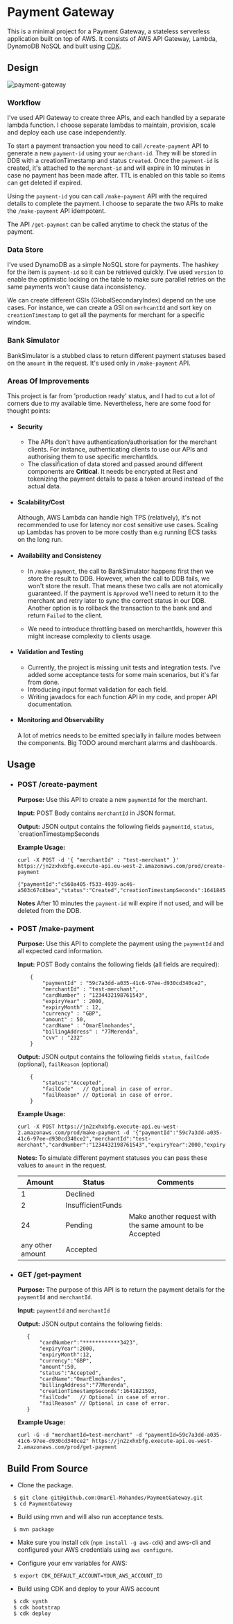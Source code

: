 # Payment Gateway

This is a minimal project for a Payment Gateway, a stateless serverless application built on top of AWS.
It consists of AWS API Gateway, Lambda, DynamoDB NoSQL and built using [CDK](https://docs.aws.amazon.com/cdk/v2/guide/getting_started.html). 

## Design 

![payment-gateway](https://user-images.githubusercontent.com/1239788/148842390-66093bfd-13cc-4396-9e95-85312914d9f4.jpeg)

### Workflow
I've used API Gateway to create three APIs, and each handled by a separate lambda function. I choose separate lambdas to maintain, provision, scale and deploy each use case independently.

To start a payment transaction you need to call `/create-payment` API to generate a new `payment-id` using your `merchant-id`. They will be stored in DDB 
with a creationTimestamp and status `Created`.
Once the `payment-id` is created, it's attached to the `merchant-id` and will expire in 10 minutes in case no payment 
has been made after. TTL is enabled on this table so items can get deleted if expired. 

Using the `payment-id` you can call `/make-payment` API with the required details to complete the payment. I choose to separate the two APIs to make the `/make-payment` API idempotent.

The API `/get-payment` can be called anytime to check the status of the payment.

### Data Store
I've used DynamoDB as a simple NoSQL store for payments. The hashkey for the item is `payment-id` so it can be retrieved quickly. I've used `version` to enable the optimistic locking 
on the table to make sure parallel retries on the same payments won't cause data inconsistency. 

We can create different GSIs (GlobalSecondaryIndex) 
depend on the use cases. For instance, we can create a GSI on `merhcantId` and sort key on `creationTimestamp` 
to get all the payments for merchant for a specific window.

### Bank Simulator
BankSimulator is a stubbed class to return different payment statuses based on the `amount` in the request. It's used only in `/make-payment` API.

### Areas Of Improvements 
This project is far from 'production ready' status, and I had to cut a lot of corners due to my available time. Nevertheless, here are some food for thought points:

- #### Security
    - The APIs don't have authentication/authorisation for the merchant clients. For instance, authenticating clients to use our APIs and authorising them 
      to use specific merchantIds.
    - The classification of data stored and passed around different components are **Critical**. It needs be encrypted at Rest and tokenizing the payment 
      details to pass a token around instead of the actual data.

- #### Scalability/Cost
   Although, AWS Lambda can handle high TPS (relatively), it's not recommended to use for latency nor cost sensitive use cases. Scaling up Lambdas 
   has proven to be more costly than e.g running ECS tasks on the long run.
   
- #### Availability and Consistency 
   - In `/make-payment`, the call to BankSimulator happens first then we store the result to DDB. However, when the call to DDB fails, we won't store the result. 
   That means these two calls are not atomically guaranteed. 
   If the payment is `Approved` we'll need to return it to the merchant and retry later to sync the correct status in our DDB. Another option is to rollback the 
   transaction to the bank and and return `Failed` to the client.
     
   - We need to introduce throttling based on merchantIds, however this might increase complexity to clients usage.
   
- #### Validation and Testing
    - Currently, the project is missing unit tests and integration tests. I've added some acceptance tests for some main scenarios, but it's far from done.
    - Introducing input format validation for each field.
    - Writing javadocs for each function API in my code, and proper API documentation.
   
- #### Monitoring and Observability
   A lot of metrics needs to be emitted specially in failure modes between the components. Big TODO around merchant alarms
   and dashboards.
 

## Usage

 - ### POST /create-payment
    
    **Purpose:** Use this API to create a new ```paymentId``` for the merchant.
    
    **Input:** POST Body contains `merchantId` in JSON format.

    **Output:** JSON output contains the following fields `paymentId`, `status`, `creationTimestampSeconds

    **Example Usage:**
    
    ```
    curl -X POST -d '{ "merchantId" : "test-merchant" }'  https://jn2zxhxbfg.execute-api.eu-west-2.amazonaws.com/prod/create-payment
    
    {"paymentId":"c560a405-f533-4939-ac46-a503c67c8bea","status":"Created","creationTimestampSeconds":1641845321}
    ```
    **Notes** After 10 minutes the `payment-id` will expire if not used, and will be deleted from the DDB. 
    

 - ### POST /make-payment

   **Purpose:** Use this API to complete the payment using the ```paymentId``` and all expected card information.

   **Input:** POST Body contains the following fields (all fields are required):
    ```
        {
            "paymentId" : "59c7a3dd-a035-41c6-97ee-d930cd340ce2",
            "merchantId" : "test-merchant",
            "cardNumber" : "1234432198761543",
            "expiryYear" : 2000,
            "expiryMonth" : 12,
            "currency" : "GBP",
            "amount" : 50,
            "cardName" : "OmarElmohandes",
            "billingAddress" : "77Merenda",
            "cvv" : "232"
        }
    ```

   **Output:** JSON output contains the following fields `status`, `failCode` (optional), `failReason` (optional)
    ```
        {
            "status":"Accepted",
            "failCode"   // Optional in case of error.
            "failReason" // Optional in case of error.
        }    
    ```

   **Example Usage:**

    ```
    curl -X POST https://jn2zxhxbfg.execute-api.eu-west-2.amazonaws.com/prod/make-payment -d '{"paymentId":"59c7a3dd-a035-41c6-97ee-d930cd340ce2","merchantId":"test-merchant","cardNumber":"1234432198761543","expiryYear":2000,"expiryMonth":12,"currency":"GBP","amount":50,"cardName":"OmarElmohandes","billingAddress":"77Merenda","cvv":"232"}'
    
    ```

    **Notes:** To simulate different payment statuses you can pass these values to `amount` in the request. 
    
   | Amount  | Status  | Comments |
   | --- | --- | ---|
   | 1 | Declined |
   | 2 | InsufficientFunds |
   | 24 | Pending | Make another request with the same amount to be Accepted
   | any other amount | Accepted |

 - ### GET /get-payment

   **Purpose:** The purpose of this API is to return the payment details for the ```paymentId``` and ```merchantId```.

   **Input:** `paymentId` and `merchantId`

   **Output:** JSON output contains the following fields:
    ```
       {
           "cardNumber":"************3423",
           "expiryYear":2000,
           "expiryMonth":12,
           "currency":"GBP",
           "amount":50,
           "status":"Accepted",
           "cardName":"OmarElmohandes",
           "billingAddress":"77Merenda",
           "creationTimestampSeconds":1641821593,
           "failCode"   // Optional in case of error.
           "failReason" // Optional in case of error.
       }
    ```
   
   **Example Usage:**

    ```
    curl -G -d "merchantId=test-merchant" -d "paymentId=59c7a3dd-a035-41c6-97ee-d930cd340ce2" https://jn2zxhxbfg.execute-api.eu-west-2.amazonaws.com/prod/get-payment    
    ```

## Build From Source
- Clone the package.
```
  $ git clone git@github.com:OmarEl-Mohandes/PaymentGateway.git
  $ cd PaymentGateway
```
- Build using mvn and will also run acceptance tests.
```
  $ mvn package
```
- Make sure you install `cdk` (`npm install -g aws-cdk`) and aws-cli and configured your AWS credentials using `aws configure`.

- Configure your env variables for AWS:
```
  $ export CDK_DEFAULT_ACCOUNT=YOUR_AWS_ACCOUNT_ID
```

- Build using CDK and deploy to your AWS account
```
  $ cdk synth
  $ cdk bootstrap
  $ cdk deploy
```

